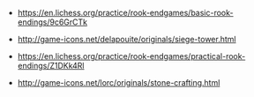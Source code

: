 * https://en.lichess.org/practice/rook-endgames/basic-rook-endings/9c6GrCTk
* http://game-icons.net/delapouite/originals/siege-tower.html


* https://en.lichess.org/practice/rook-endgames/practical-rook-endings/Z1DKk4Rl
* http://game-icons.net/lorc/originals/stone-crafting.html